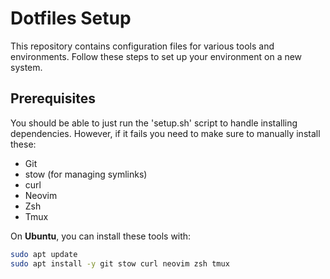 # Dotfiles Setup

This repository contains configuration files for various tools and environments. Follow these steps to set up your environment on a new system.

## Prerequisites

You should be able to just run the 'setup.sh' script to handle installing dependencies. However, if it fails you need to make sure to manually install these:
- Git
- stow (for managing symlinks)
- curl
- Neovim
- Zsh
- Tmux

On **Ubuntu**, you can install these tools with:

```bash
sudo apt update
sudo apt install -y git stow curl neovim zsh tmux
